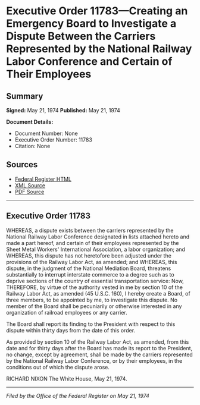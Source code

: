 # Executive Order 11783—Creating an Emergency Board to Investigate a Dispute Between the Carriers Represented by the National Railway Labor Conference and Certain of Their Employees

## Summary

**Signed:** May 21, 1974
**Published:** May 21, 1974

**Document Details:**
- Document Number: None
- Executive Order Number: 11783
- Citation: None

## Sources
- [Federal Register HTML](https://www.presidency.ucsb.edu/documents/executive-order-11783-creating-emergency-board-investigate-dispute-between-the-carriers)
- [XML Source](None)
- [PDF Source](None)

---

## Executive Order 11783

WHEREAS, a dispute exists between the carriers represented by the National Railway Labor Conference designated in lists attached hereto and made a part hereof, and certain of their employees represented by the Sheet Metal Workers' International Association, a labor organization; and
WHEREAS, this dispute has not heretofore been adjusted under the provisions of the Railway Labor Act, as amended; and
WHEREAS, this dispute, in the judgment of the National Mediation Board, threatens substantially to interrupt interstate commerce to a degree such as to deprive sections of the country of essential transportation service:
Now, THEREFORE, by virtue of the authority vested in me by section 10 of the Railway Labor Act, as amended (45 U.S.C. 160), I hereby create a Board, of three members, to be appointed by me, to investigate this dispute. No member of the Board shall be pecuniarily or otherwise interested in any organization of railroad employees or any carrier.

The Board shall report its finding to the President with respect to this dispute within thirty days from the date of this order.

As provided by section 10 of the Railway Labor Act, as amended, from this date and for thirty days after the Board has made its report to the President, no change, except by agreement, shall be made by the carriers represented by the National Railway Labor Conference, or by their employees, in the conditions out of which the dispute arose.

RICHARD NIXON
The White House,
May 21, 1974.

---

*Filed by the Office of the Federal Register on May 21, 1974*
